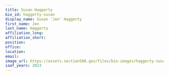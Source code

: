 ```yaml
---
title: Susan Haggerty
bio_id: haggerty-susan
display_name: Susan 'Jen' Haggerty
first_name: Jen
last_name: Haggerty
affiliation_long: 
affiliation_short: 
position: 
office: 
location: 
email: 
image_url: https://assets.section508.gov/files/bio-images/haggerty-susan.jpg
iaaf_years: 2023
---
```

